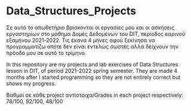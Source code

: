 # Data_Structures_Projects

Σε αυτό το απωθετήριο βρίσκονται οι εργασίες μου και οι ασκήσεις εργαστηρίων στο μάθημα Δομές Δεδομένων του DIT, 
περίοδος εαρινού εξαμήνου 2021-2022. Τις έκανα 4 μήνες αφού ξεκίνησα να προγραμματίζω οπότε δεν είναι εντελώς σωστές αλλά δείχνουν την πρόοδο
μου σε αυτό το τρίμηνο.

In this repository are my projects and lab exercises of Data Structures lesson in DIT, of period 2021-2022 spring semester. 
They are made 4 months after I started programming so they are not entirely correct but shows my progress.

Βαθμοί σε κάθε project αντίστοιχα/Grades in each project respectively: 78/100, 92/100, 48/100
